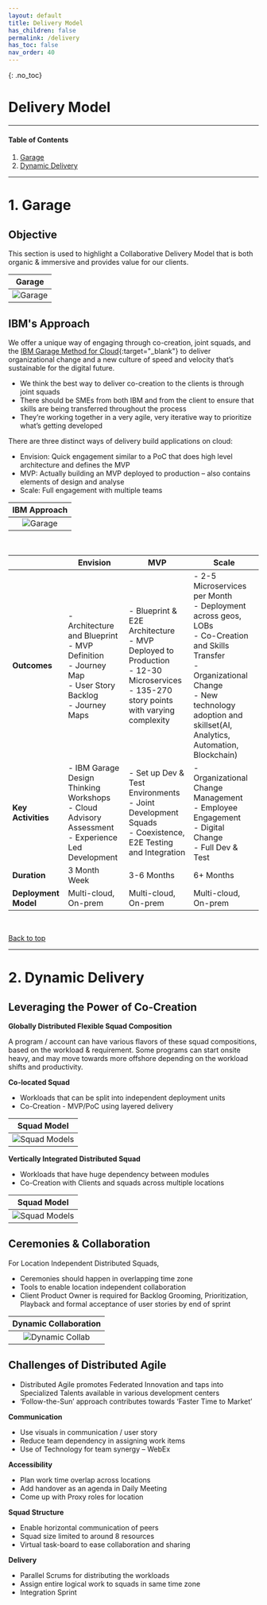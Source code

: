 ```yaml
---
layout: default
title: Delivery Model
has_children: false
permalink: /delivery
has_toc: false
nav_order: 40
---
```


{: .no_toc}
# Delivery Model

---

#### Table of Contents

  1. [Garage](#1-garage)
  2. [Dynamic Delivery](#2-dynamic-delivery)


---

# 1. Garage


## Objective

This section is used to highlight a Collaborative Delivery Model that is both organic & immersive and provides value for our clients.

| **Garage** |
| :-: |
| ![Garage](../resources/garage-model.png) |


## IBM's Approach

We offer a unique way of engaging through co-creation, joint squads, and the [IBM Garage Method for Cloud](https://www.ibm.com/garage/method){:target="_blank"} to deliver organizational change and a new culture of speed and velocity that’s sustainable for the digital future.

-    We think the best way to deliver co-creation to the clients is through joint squads
-    There should be SMEs from both IBM and from the client to ensure that skills are being transferred throughout the process
-    They’re working together in a very agile, very iterative way to prioritize what’s getting developed

There are three distinct ways of delivery build applications on cloud:
-    Envision: Quick engagement similar to a PoC that does high level architecture and defines the MVP
-    MVP: Actually building an MVP deployed to production – also contains elements of design and analyse
-    Scale:  Full engagement with multiple teams 

| **IBM Approach** |
| :-: |
| ![Garage](../resources/garage.png) |

<br>

|  | Envision | MVP | Scale |
| - | - | - | - |
| **Outcomes**         |  - Architecture and Blueprint  <br> - MVP Definition  <br> - Journey Map  <br> - User Story Backlog  <br> - Journey Maps |  - Blueprint & E2E Architecture  <br> - MVP Deployed to Production  <br> - 12-30 Microservices  <br> - 135-270 story points with varying complexity |  - 2-5 Microservices per Month  <br> - Deployment across geos, LOBs  <br> - Co-Creation and Skills Transfer  <br> - Organizational Change  <br> - New technology adoption and skillset(AI, Analytics, Automation, Blockchain) |
| **Key Activities**   |  - IBM Garage Design Thinking Workshops  <br> - Cloud Advisory Assessment  <br> - Experience Led Development |  - Set up Dev & Test Environments  <br> - Joint Development Squads  <br> - Coexistence, E2E Testing and Integration                           |  - Organizational Change Management  <br> - Employee Engagement  <br> - Digital Change  <br> - Full Dev & Test                             |
| **Duration**    | 3 Month Week     | 3-6 Months       | 6+ Months             |
| **Deployment Model** | Multi-cloud, On-prem | Multi-cloud, On-prem | Multi-cloud, On-prem |

<br>

[Back to top](#top)


---


# 2. Dynamic Delivery


## Leveraging the Power of Co-Creation

**Globally Distributed Flexible Squad Composition**

A program / account can have various flavors of these squad compositions, based on the workload & requirement. Some programs can start onsite heavy, and may move towards more offshore depending on the workload shifts and productivity.

**Co-located Squad**

-    Workloads that can be split into independent deployment units
-    Co-Creation - MVP/PoC using layered delivery

| **Squad Model** |
| :-: |
| ![Squad Models](../resources/colocated.png) |

**Vertically Integrated Distributed Squad**
-    Workloads that have huge dependency between modules
-    Co-Creation with Clients and squads across multiple locations

| **Squad Model** |
| :-: |
| ![Squad Models](../resources/vertically-intg-squad.png) |


## Ceremonies & Collaboration 

For Location Independent Distributed Squads, 
- Ceremonies should happen in overlapping time zone
- Tools to enable location independent collaboration
- Client Product Owner is required for Backlog Grooming, Prioritization, Playback and formal acceptance of user stories by end of sprint

| **Dynamic Collaboration** |
| :-: |
| ![Dynamic Collab](../resources/dynamic-collaboration.png) |


## Challenges of Distributed Agile

-    Distributed Agile promotes Federated Innovation and taps into Specialized Talents available in various development centers
-    ‘Follow-the-Sun’ approach contributes towards ‘Faster Time to Market’

**Communication**
-    Use visuals in communication / user story
-    Reduce team dependency in assigning work items
-    Use of Technology for team synergy – WebEx

**Accessibility**
-    Plan work time overlap across locations
-    Add handover as an agenda in Daily Meeting
-    Come up with Proxy roles for location

**Squad Structure**
-    Enable horizontal communication of peers
-    Squad size limited to around 8 resources
-    Virtual task-board to ease collaboration and sharing

**Delivery**
-    Parallel Scrums for distributing the workloads
-    Assign entire logical work to squads in same time zone
-    Integration Sprint
